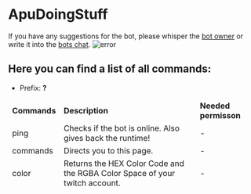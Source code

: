 # **ApuDoingStuff** 
If you have any suggestions for the bot, please whisper the [bot owner](https://twitch.tv/benASTRO) or write it into the [bots chat](https://twitch.tv/ApuDoingStuff/chat).
<img src="https://static-cdn.jtvnw.net/jtv_user_pictures/c1b46cfb-6bd0-48a7-8bdf-db288daa35f2-profile_image-300x300.png" alt="error">
## Here you can find a list of all commands:

* Prefix: **?**

<table>
  <thead>
    <td>
      <b> Commands </b>
    </td>
    <td>
      <b> Description </b>
    </td>
    <td>
      <b> Needed permisson </b>
    </td>
  </thead>
  <thead>
    <td>
      ping 
    </td>
    <td>
      Checks if the bot is online. Also gives back the runtime!
    </td>
    <td>
      -
    </td>
  </thead>
  <thead>
    <td>
      commands
    </td>
    <td>
      Directs you to this page.
    </td>
    <td>
      -
    </td>
  </thead>
  <thead>
    <td>
      color
    </td>
    <td>
      Returns the HEX Color Code and the RGBA Color Space of your twitch account.
    </td>
    <td>
      -
    </td>
  </thead>
    

